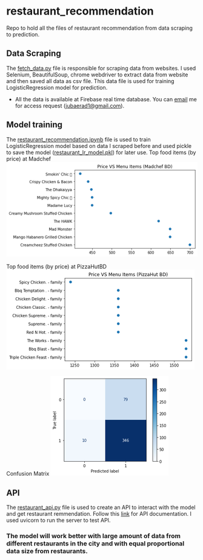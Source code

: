 # restaurant_recommendation
Repo to hold all the files of restaurant recommendation from data scraping to prediction.

## Data Scraping
The [fetch_data.py](https://github.com/jubaer-ad/restaurant_recommendation/blob/main/fetch_data.py) file is responsible for scraping data from websites. I used Selenium, BeautifulSoup, chrome webdriver to extract data from website and then saved all data as csv file. This data file is used for training LogisticRegression model for prediction.
* All the data is available at Firebase real time database. You can [email](mailto:jubaerad1@gmail.com) me for access request (<jubaerad1@gmail.com>).

## Model training
The [restaurant_recommendation.ipynb](https://github.com/jubaer-ad/restaurant_recommendation/blob/main/restaurant_recommendation.ipynb) file is used to train LogisticRegression model based on data I scraped before and used pickle to save the model ([restaurant_lr_model.pkl](https://github.com/jubaer-ad/restaurant_recommendation/blob/main/restaurant_lr_model.pkl)) for later use.
Top food items (by price) at Madchef
![top madchef](https://github.com/jubaer-ad/restaurant_recommendation/blob/main/top_madchef.png)

Top food items (by price) at PizzaHutBD
![Top pizzahutbd](https://github.com/jubaer-ad/restaurant_recommendation/blob/main/top_pizzahut_bd.png)

Confusion Matrix
![confusion_matrix](https://github.com/jubaer-ad/restaurant_recommendation/blob/main/confusion_matrix.png)

## API
The [restaurant_api.py](https://github.com/jubaer-ad/restaurant_recommendation/blob/main/restaurant_api.py) file is used to create an API to interact with the model and get restaurant remmendation. Follow this [link](https://documenter.getpostman.com/view/23040426/2s83f2pbB4) for API documentation.
I used uvicorn to run the server to test API.

### The model will work better with large amount of data from different restaurants in the city and with equal proportional data size from restaurants.
